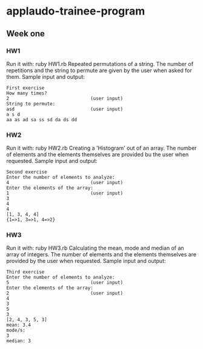 # applaudo-trainee-program

## Week one
### HW1
Run it with: ruby HW1.rb
Repeated permutations of a string. The number of repetitions and the string to permute are given by the user when asked for them.
Sample input and output:
 
 ```
 First exercise
 How many times?
 2                              (user input)
 String to permute:
 asd                            (user input)
 a s d
 aa as ad sa ss sd da ds dd
```

### HW2
Run it with: ruby HW2.rb
Creating a 'Histogram' out of an array. The number of elements and the elements themselves are provided bu the user when requested.
Sample input and output:
 
 ```
 Second exercise
 Enter the number of elements to analyze:
 4                              (user input)
 Enter the elements of the array:
 1                              (user input)
 3
 4
 4
 [1, 3, 4, 4]
 {1=>1, 3=>1, 4=>2}
 ```
 
 ### HW3
Run it with: ruby HW3.rb
Calculating the mean, mode and median of an array of integers. The number of elements and the elements themselves are provided by the user when requested.
Sample input and output:
 
 ```
 Third exercise
 Enter the number of elements to analyze:
 5                              (user input)
 Enter the elements of the array:
 2                              (user input)
 4
 3
 5
 3
 [2, 4, 3, 5, 3]
 mean: 3.4
 mode/s:
 3
 median: 3
 ```
